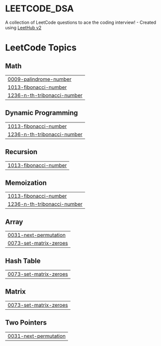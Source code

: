 # LEETCODE_DSA
A collection of LeetCode questions to ace the coding interview! - Created using [LeetHub v2](https://github.com/arunbhardwaj/LeetHub-2.0)

<!---LeetCode Topics Start-->
# LeetCode Topics
## Math
|  |
| ------- |
| [0009-palindrome-number](https://github.com/ab2908/LEETCODE_DSA/tree/master/0009-palindrome-number) |
| [1013-fibonacci-number](https://github.com/ab2908/LEETCODE_DSA/tree/master/1013-fibonacci-number) |
| [1236-n-th-tribonacci-number](https://github.com/ab2908/LEETCODE_DSA/tree/master/1236-n-th-tribonacci-number) |
## Dynamic Programming
|  |
| ------- |
| [1013-fibonacci-number](https://github.com/ab2908/LEETCODE_DSA/tree/master/1013-fibonacci-number) |
| [1236-n-th-tribonacci-number](https://github.com/ab2908/LEETCODE_DSA/tree/master/1236-n-th-tribonacci-number) |
## Recursion
|  |
| ------- |
| [1013-fibonacci-number](https://github.com/ab2908/LEETCODE_DSA/tree/master/1013-fibonacci-number) |
## Memoization
|  |
| ------- |
| [1013-fibonacci-number](https://github.com/ab2908/LEETCODE_DSA/tree/master/1013-fibonacci-number) |
| [1236-n-th-tribonacci-number](https://github.com/ab2908/LEETCODE_DSA/tree/master/1236-n-th-tribonacci-number) |
## Array
|  |
| ------- |
| [0031-next-permutation](https://github.com/ab2908/LEETCODE_DSA/tree/master/0031-next-permutation) |
| [0073-set-matrix-zeroes](https://github.com/ab2908/LEETCODE_DSA/tree/master/0073-set-matrix-zeroes) |
## Hash Table
|  |
| ------- |
| [0073-set-matrix-zeroes](https://github.com/ab2908/LEETCODE_DSA/tree/master/0073-set-matrix-zeroes) |
## Matrix
|  |
| ------- |
| [0073-set-matrix-zeroes](https://github.com/ab2908/LEETCODE_DSA/tree/master/0073-set-matrix-zeroes) |
## Two Pointers
|  |
| ------- |
| [0031-next-permutation](https://github.com/ab2908/LEETCODE_DSA/tree/master/0031-next-permutation) |
<!---LeetCode Topics End-->